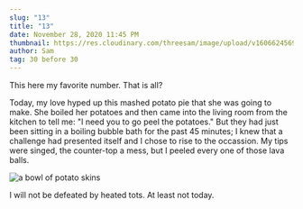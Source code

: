 ```yaml
---
slug: "13"
title: "13"
date: November 28, 2020 11:45 PM
thumbnail: https://res.cloudinary.com/threesam/image/upload/v1606624569/1B056601-0A07-4BF6-A78C-7F12A109B000_di1grx.jpg
author: Sam
tag: 30 before 30
---
```

This here my favorite number. That is all?

Today, my love hyped up this mashed potato pie that she was going to make. She boiled her potatoes and then came into the living room from the kitchen to tell me: "I need you to go peel the potatoes." But they had just been sitting in a boiling bubble bath for the past 45 minutes; I knew that a challenge had presented itself and I chose to rise to the occassion. My tips were singed, the counter-top a mess, but I peeled every one of those lava balls.

![a bowl of potato skins](https://res.cloudinary.com/threesam/image/upload/ar_1:1,c_fill,e_art:hokusai,g_auto,w_1000/v1606624569/2BB65262-B720-490B-A1DA-2AD474C4BE8B_isqfxq.jpg)

I will not be defeated by heated tots. At least not today.